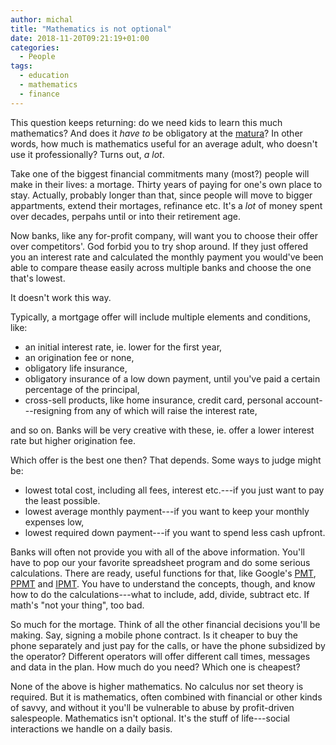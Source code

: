 ```yaml
---
author: michal
title: "Mathematics is not optional"
date: 2018-11-20T09:21:19+01:00
categories:
  - People
tags:
  - education
  - mathematics
  - finance
---
```


This question keeps returning: do we need kids to learn this much mathematics? And does it _have to_ be obligatory at the [matura](https://en.wikipedia.org/wiki/Matura)? In other words, how much is mathematics useful for an average adult, who doesn't use it professionally? Turns out, _a lot_.

<!--more-->

Take one of the biggest financial commitments many (most?) people will make in their lives: a mortage. Thirty years of paying for one's own place to stay. Actually, probably longer than that, since people will move to bigger appartments, extend their mortages, refinance etc. It's a _lot_ of money spent over decades, perpahs until or into their retirement age.

Now banks, like any for-profit company, will want you to choose their offer over competitors'. God forbid you to try shop around. If they just offered you an interest rate and calculated the monthly payment you would've been able to compare thease easily across multiple banks and choose the one that's lowest.

It doesn't work this way.

Typically, a mortgage offer will include multiple elements and conditions, like:

* an initial interest rate, ie. lower for the first year,
* an origination fee or none,
* obligatory life insurance,
* obligatory insurance of a low down payment, until you've paid a certain percentage of the principal,
* cross-sell products, like home insurance, credit card, personal account---resigning from any of which will raise the interest rate,

and so on. Banks will be very creative with these, ie. offer a lower interest rate but higher origination fee.

Which offer is the best one then? That depends. Some ways to judge might be:

* lowest total cost, including all fees, interest etc.---if you just want to pay the least possible.
* lowest average monthly payment---if you want to keep your monthly expenses low,
* lowest required down payment---if you want to spend less cash upfront.

Banks will often not provide you with all of the above information. You'll have to pop our your favorite spreadsheet program and do some serious calculations. There are ready, useful functions for that, like Google's [PMT](https://support.google.com/docs/answer/3093185), [PPMT](https://support.google.com/docs/answer/3093187) and [IPMT](https://support.google.com/docs/answer/3093175). You have to understand the concepts, though, and know how to do the calculations---what to include, add, divide, subtract etc. If math's "not your thing", too bad.

So much for the mortage. Think of all the other financial decisions you'll be making. Say, signing a mobile phone contract. Is it cheaper to buy the phone separately and just pay for the calls, or have the phone subsidized by the operator? Different operators will offer different call times, messages and data in the plan. How much do you need? Which one is cheapest?

None of the above is higher mathematics. No calculus nor set theory is required. But it is mathematics, often combined with financial or other kinds of savvy, and without it you'll be vulnerable to abuse by profit-driven salespeople. Mathematics isn't optional. It's the stuff of life---social interactions we handle on a daily basis.
